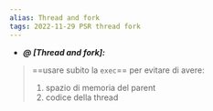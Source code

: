 ```yaml
---
alias: Thread and fork
tags: 2022-11-29 PSR thread fork
---
```


- ***@ [Thread and fork]:***
> ==usare subito la `exec`== per evitare di avere:
> 1. spazio di memoria del parent
> 2. codice della thread
<!--ID: 1670236970266-->
